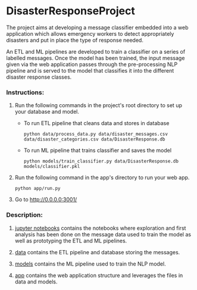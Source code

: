 # DisasterResponseProject
The project aims at developing a message classifier embedded into a web application which allows emergency workers to detect appropriately disasters and put in place the type of response needed.

An ETL and ML pipelines are developed to train a classifier on a series of labelled messages.
Once the model has been trained, the input message given via the web application passes through the pre-processing NLP pipeline and is served to the model that classifies it into the different disaster response classes.

### Instructions:
1. Run the following commands in the project's root directory to set up your database and model.

    - To run ETL pipeline that cleans data and stores in database

        `python data/process_data.py data/disaster_messages.csv data/disaster_categories.csv data/DisasterResponse.db`
    - To run ML pipeline that trains classifier and saves the model

        `python models/train_classifier.py data/DisasterResponse.db models/classifier.pkl`

2. Run the following command in the app's directory to run your web app.

    `python app/run.py`

3. Go to http://0.0.0.0:3001/

### Description:

1. [jupyter notebooks](jupyter%20notebooks) contains the notebooks where exploration and first analysis has been done on the message data used to train the model as well as prototyping the ETL and ML pipelines.

2. [data](data) contains the ETL pipeline and database storing the messages.

3. [models](models) contains the ML pipeline used to train the NLP model.

4. [app](app) contains the web application structure and leverages the files in data and models.
